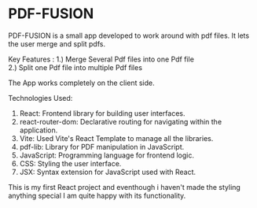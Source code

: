 # PDF-FUSION

PDF-FUSION is a small app developed to work around with pdf files.
It lets the user merge and split pdfs.

Key Features :
1.) Merge Several Pdf files into one Pdf file  
2.) Split one Pdf file into multiple Pdf files 

The App works completely on the client side.

Technologies Used:

1. React: Frontend library for building user interfaces.  
2. react-router-dom: Declarative routing for navigating within the application.
3. Vite: Used Vite's React Template to manage all the libraries.
4. pdf-lib: Library for PDF manipulation in JavaScript.  
5. JavaScript: Programming language for frontend logic.  
6. CSS: Styling the user interface.  
7. JSX: Syntax extension for JavaScript used with React.  

This is my first React project and eventhough i haven't made the styling anything special
I am quite happy with its functionality.


